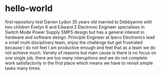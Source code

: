 # hello-world
first repository test
Darren Lydon 35 years old
married to Debbyanne with two children Evelyn 6 and Edward 2
Electronic Engineer specialises in Switch Mode Power Supply SMPS design but has a general interest in hardware and software design.
Principle Engineer at Ipeco Electronics lead a small multi disciplinary team, enjoy the challenge but get frustrated because I do not feel I am productive enough and feel that as a team we do not achieve much. Variety of reasons but main cause is there is no focus on one single job, there are too many interuptions and we do not complete work satisfactorily in the first place which means we have to revisit simple tasks many times.
